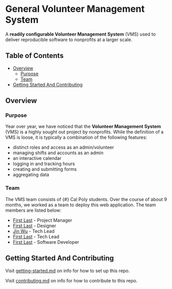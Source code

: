 # General Volunteer Management System

A **readily configurable Volunteer Management System** (VMS) used to deliver reproducible software to nonprofits at a larger scale.

## Table of Contents

- [Overview](#overview)
  - [Purpose](#purpose)
  - [Team](#team)
- [Getting Started And Contributing](#getting-started-and-contributing)

## Overview

### Purpose

Year over year, we have noticed that the **Volunteer Management System** (VMS) is a highly sought out project by nonprofits. While the definition of a VMS is loose, it is typically a combination of the following features:  
* distinct roles and access as an admin/volunteer
* managing shifts and accounts as an admin
* an interactive calendar
* logging in and tracking hours
* creating and submitting forms
* aggregating data

### Team

The VMS team consists of {#} Cal Poly students. Over the course of about 9 months, we worked as a team to deploy this web application. The team members are listed below:

- [First Last](https://www.linkedin.com/) - Project Manager
- [First Last](https://www.linkedin.com/) - Designer
- [Jin Wu](https://www.linkedin.com/in/jin-wu-a8a621201/) - Tech Lead
- [First Last](https://www.linkedin.com/) - Tech Lead
- [First Last](https://www.linkedin.com/) - Software Developer

## Getting Started And Contributing

Visit [getting-started.md](docs/getting-started.md) on info for how to set up this repo.

Visit [contributing.md](docs/contributing.md) on info for how to contribute to this repo.
